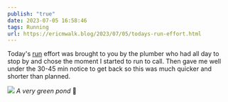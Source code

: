 ```yaml
---
publish: "true"
date: 2023-07-05 16:58:46
tags: Running
url: https://ericmwalk.blog/2023/07/05/todays-run-effort.html
---
```


Today's [run](https://strava.com/activities/9396052375) effort was brought to you by the plumber who had all day to stop by and chose the moment I started to run to call. Then gave me well under the 30-45 min notice to get back so this was much quicker and shorter than planned.

![](https://ericmwalk.blog/uploads/2023/f11422c6b4.jpg)
*A very green pond* 🤢